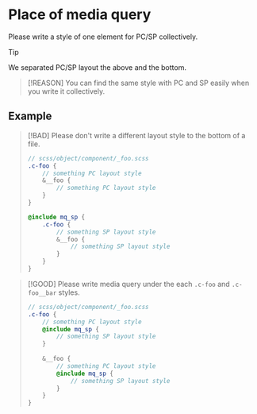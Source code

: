 # Place of media query

Please write a style of one element for PC/SP collectively.

> [!TIP]
> We separated PC/SP layout the above and the bottom.

> [!REASON]
> You can find the same style with PC and SP easily when you write it collectively.


## Example

> [!BAD]
> Please don't write a different layout style to the bottom of a file.
>
> ```scss
> // scss/object/component/_foo.scss
> .c-foo {
>     // something PC layout style
>     &__foo {
>         // something PC layout style
>     }
> }
> 
> @include mq_sp {
>     .c-foo {
>         // something SP layout style
>         &__foo {
>             // something SP layout style
>         }
>     }
> }
> ```

> [!GOOD]
> Please write media query under the each `.c-foo` and `.c-foo__bar` styles.
>
> ```scss
> // scss/object/component/_foo.scss
> .c-foo {
>     // something PC layout style
>     @include mq_sp {
>         // something SP layout style
>     }
>     
>     &__foo {
>         // something PC layout style
>         @include mq_sp {
>             // something SP layout style
>         }
>     }
> }
> ```